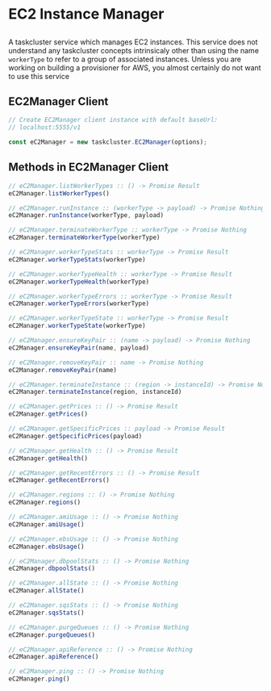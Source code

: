 # EC2 Instance Manager

##

A taskcluster service which manages EC2 instances.  This service does not understand any taskcluster concepts intrinsicaly other than using the name `workerType` to refer to a group of associated instances.  Unless you are working on building a provisioner for AWS, you almost certainly do not want to use this service

## EC2Manager Client

```js
// Create EC2Manager client instance with default baseUrl:
// localhost:5555/v1

const eC2Manager = new taskcluster.EC2Manager(options);
```

## Methods in EC2Manager Client

```js
// eC2Manager.listWorkerTypes :: () -> Promise Result
eC2Manager.listWorkerTypes()
```

```js
// eC2Manager.runInstance :: (workerType -> payload) -> Promise Nothing
eC2Manager.runInstance(workerType, payload)
```

```js
// eC2Manager.terminateWorkerType :: workerType -> Promise Nothing
eC2Manager.terminateWorkerType(workerType)
```

```js
// eC2Manager.workerTypeStats :: workerType -> Promise Result
eC2Manager.workerTypeStats(workerType)
```

```js
// eC2Manager.workerTypeHealth :: workerType -> Promise Result
eC2Manager.workerTypeHealth(workerType)
```

```js
// eC2Manager.workerTypeErrors :: workerType -> Promise Result
eC2Manager.workerTypeErrors(workerType)
```

```js
// eC2Manager.workerTypeState :: workerType -> Promise Result
eC2Manager.workerTypeState(workerType)
```

```js
// eC2Manager.ensureKeyPair :: (name -> payload) -> Promise Nothing
eC2Manager.ensureKeyPair(name, payload)
```

```js
// eC2Manager.removeKeyPair :: name -> Promise Nothing
eC2Manager.removeKeyPair(name)
```

```js
// eC2Manager.terminateInstance :: (region -> instanceId) -> Promise Nothing
eC2Manager.terminateInstance(region, instanceId)
```

```js
// eC2Manager.getPrices :: () -> Promise Result
eC2Manager.getPrices()
```

```js
// eC2Manager.getSpecificPrices :: payload -> Promise Result
eC2Manager.getSpecificPrices(payload)
```

```js
// eC2Manager.getHealth :: () -> Promise Result
eC2Manager.getHealth()
```

```js
// eC2Manager.getRecentErrors :: () -> Promise Result
eC2Manager.getRecentErrors()
```

```js
// eC2Manager.regions :: () -> Promise Nothing
eC2Manager.regions()
```

```js
// eC2Manager.amiUsage :: () -> Promise Nothing
eC2Manager.amiUsage()
```

```js
// eC2Manager.ebsUsage :: () -> Promise Nothing
eC2Manager.ebsUsage()
```

```js
// eC2Manager.dbpoolStats :: () -> Promise Nothing
eC2Manager.dbpoolStats()
```

```js
// eC2Manager.allState :: () -> Promise Nothing
eC2Manager.allState()
```

```js
// eC2Manager.sqsStats :: () -> Promise Nothing
eC2Manager.sqsStats()
```

```js
// eC2Manager.purgeQueues :: () -> Promise Nothing
eC2Manager.purgeQueues()
```

```js
// eC2Manager.apiReference :: () -> Promise Nothing
eC2Manager.apiReference()
```

```js
// eC2Manager.ping :: () -> Promise Nothing
eC2Manager.ping()
```

